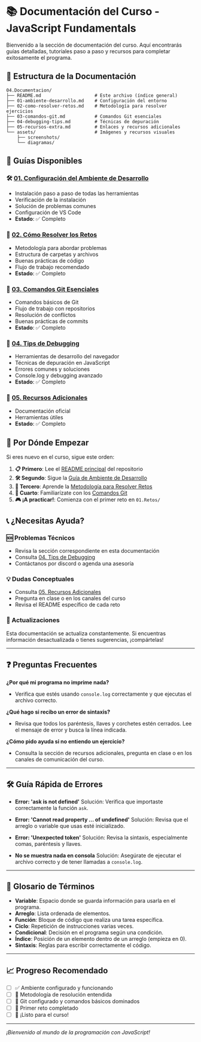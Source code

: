 # 📚 Documentación del Curso - JavaScript Fundamentals

Bienvenido a la sección de documentación del curso. Aquí encontrarás guías detalladas, tutoriales paso a paso y recursos para completar exitosamente el programa.

## 📂 Estructura de la Documentación

```
04.Documentacion/
├── README.md                    # Este archivo (índice general)
├── 01-ambiente-desarrollo.md    # Configuración del entorno
├── 02-como-resolver-retos.md    # Metodología para resolver ejercicios
├── 03-comandos-git.md           # Comandos Git esenciales
├── 04-debugging-tips.md         # Técnicas de depuración
├── 05-recursos-extra.md         # Enlaces y recursos adicionales
└── assets/                      # Imágenes y recursos visuales
    ├── screenshots/
    └── diagramas/
```

## 🎯 Guías Disponibles

### 🛠️ [01. Configuración del Ambiente de Desarrollo](./01-ambiente-desarrollo.md)

- Instalación paso a paso de todas las herramientas
- Verificación de la instalación
- Solución de problemas comunes
- Configuración de VS Code
- **Estado**: ✅ Completo

### 🧩 [02. Cómo Resolver los Retos](./02-como-resolver-retos.md)

- Metodología para abordar problemas
- Estructura de carpetas y archivos
- Buenas prácticas de código
- Flujo de trabajo recomendado
- **Estado**: ✅ Completo

### 🔧 [03. Comandos Git Esenciales](./03-comandos-git.md)

- Comandos básicos de Git
- Flujo de trabajo con repositorios
- Resolución de conflictos
- Buenas prácticas de commits
- **Estado**: ✅ Completo

### 🐛 [04. Tips de Debugging](./04-debugging-tips.md)

- Herramientas de desarrollo del navegador
- Técnicas de depuración en JavaScript
- Errores comunes y soluciones
- Console.log y debugging avanzado
- **Estado**: ✅ Completo

### 📖 [05. Recursos Adicionales](./05-recursos-extra.md)

- Documentación oficial
- Herramientas útiles
- **Estado**: ✅ Completo

## 🚀 Por Dónde Empezar

Si eres nuevo en el curso, sigue este orden:

1. **📋 Primero**: Lee el [README principal](../README.md) del repositorio
2. **🛠️ Segundo**: Sigue la [Guía de Ambiente de Desarrollo](./01-ambiente-desarrollo.md)
3. **🧩 Tercero**: Aprende la [Metodología para Resolver Retos](./02-como-resolver-retos.md)
4. **🔧 Cuarto**: Familiarízate con los [Comandos Git](./03-comandos-git.md)
5. **🎮 ¡A practicar!**: Comienza con el primer reto en `01.Retos/`

## 📞 ¿Necesitas Ayuda?

### 🆘 Problemas Técnicos

- Revisa la sección correspondiente en esta documentación
- Consulta [04. Tips de Debugging](./04-debugging-tips.md)
- Contáctanos por discord o agenda una asesoría

### 💡 Dudas Conceptuales

- Consulta [05. Recursos Adicionales](./05-recursos-extra.md)
- Pregunta en clase o en los canales del curso
- Revisa el README específico de cada reto

### 🔄 Actualizaciones

Esta documentación se actualiza constantemente. Si encuentras información desactualizada o tienes sugerencias, ¡compártelas!

---

## ❓ Preguntas Frecuentes

**¿Por qué mi programa no imprime nada?**

- Verifica que estés usando `console.log` correctamente y que ejecutas el archivo correcto.

**¿Qué hago si recibo un error de sintaxis?**

- Revisa que todos los paréntesis, llaves y corchetes estén cerrados. Lee el mensaje de error y busca la línea indicada.

**¿Cómo pido ayuda si no entiendo un ejercicio?**

- Consulta la sección de recursos adicionales, pregunta en clase o en los canales de comunicación del curso.

---

## 🛠️ Guía Rápida de Errores

- **Error: 'ask is not defined'**
  Solución: Verifica que importaste correctamente la función `ask`.

- **Error: 'Cannot read property ... of undefined'**
  Solución: Revisa que el arreglo o variable que usas esté inicializado.

- **Error: 'Unexpected token'**
  Solución: Revisa la sintaxis, especialmente comas, paréntesis y llaves.

- **No se muestra nada en consola**
  Solución: Asegúrate de ejecutar el archivo correcto y de tener llamadas a `console.log`.

---

## 📖 Glosario de Términos

- **Variable**: Espacio donde se guarda información para usarla en el programa.
- **Arreglo**: Lista ordenada de elementos.
- **Función**: Bloque de código que realiza una tarea específica.
- **Ciclo**: Repetición de instrucciones varias veces.
- **Condicional**: Decisión en el programa según una condición.
- **Índice**: Posición de un elemento dentro de un arreglo (empieza en 0).
- **Sintaxis**: Reglas para escribir correctamente el código.

---

## 📈 Progreso Recomendado

- [ ] ✅ Ambiente configurado y funcionando
- [ ] 🧩 Metodología de resolución entendida
- [ ] 🔧 Git configurado y comandos básicos dominados
- [ ] 🎯 Primer reto completado
- [ ] 🚀 ¡Listo para el curso!

---

_¡Bienvenido al mundo de la programación con JavaScript!_
